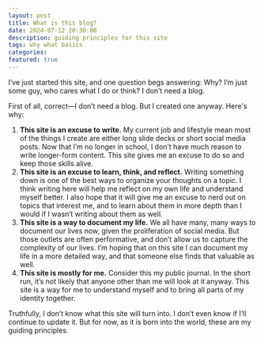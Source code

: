 ```yaml
---
layout: post
title: What is this blog?
date: 2024-07-12 20:30:00
description: guiding principles for this site
tags: why what basics
categories:
featured: true
---
```


I’ve just started this site, and one question begs answering: Why? I’m just some guy, who cares what I do or think? I don’t need a blog.

First of all, correct—I don’t need a blog. But I created one anyway. Here's why:

1. **This site is an excuse to write.** My current job and lifestyle mean most of the things I create are either long slide decks or short social media posts. Now that I’m no longer in school, I don’t have much reason to write longer-form content. This site gives me an excuse to do so and keep those skills alive.
2. **This site is an excuse to learn, think, and reflect.** Writing something down is one of the best ways to organize your thoughts on a topic. I think writing here will help me reflect on my own life and understand myself better. I also hope that it will give me an excuse to nerd out on topics that interest me, and to learn about them in more depth than I would if I wasn’t writing about them as well.
3. **This site is a way to document my life.** We all have many, many ways to document our lives now, given the proliferation of social media. But those outlets are often performative, and don’t allow us to capture the complexity of our lives. I’m hoping that on this site I can document my life in a more detailed way, and that someone else finds that valuable as well.
4. **This site is mostly for me.** Consider this my public journal. In the short run, it’s not likely that anyone other than me will look at it anyway. This site is a way for me to understand myself and to bring all parts of my identity together.

Truthfully, I don’t know what this site will turn into. I don’t even know if I’ll continue to update it. But for now, as it is born into the world, these are my guiding principles.
